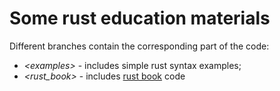 # Some rust education materials

Different branches contain the corresponding part of the code:

- _\<examples\>_ - includes simple rust syntax examples;
- _\<rust_book\>_ - includes [rust book](https://doc.rust-lang.org/book/title-page.html) code
